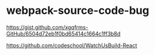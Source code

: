 # webpack-source-code-bug

https://gist.github.com/xgqfrms-GitHub/6504d72eb1f0bd65414c1664c1ff3b8d



https://github.com/codeschool/WatchUsBuild-React  









